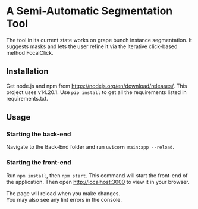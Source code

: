 # A Semi-Automatic Segmentation Tool

The tool in its current state works on grape bunch instance segmentation. It suggests masks and lets the user refine it via the iterative click-based method FocalClick.

## Installation
Get node.js and npm from https://nodejs.org/en/download/releases/. This project uses v14.20.1. Use `pip install` to get all the requirements listed in requirements.txt.

## Usage

### Starting the back-end
Navigate to the Back-End folder and run `uvicorn main:app --reload`.

### Starting the front-end
Run `npm install`, then `npm start`. This command will start the front-end of the application. Then open [http://localhost:3000](http://localhost:3000) to view it in your browser.

The page will reload when you make changes.\
You may also see any lint errors in the console.
